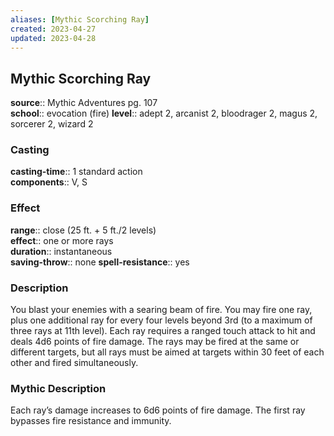 ```yaml
---
aliases: [Mythic Scorching Ray]
created: 2023-04-27
updated: 2023-04-28
---
```


## Mythic Scorching Ray

**source**:: Mythic Adventures pg. 107  
**school**:: evocation (fire)
**level**:: adept 2, arcanist 2, bloodrager 2, magus 2, sorcerer 2, wizard 2

### Casting

**casting-time**:: 1 standard action  
**components**:: V, S

### Effect

**range**:: close (25 ft. + 5 ft./2 levels)  
**effect**:: one or more rays  
**duration**:: instantaneous  
**saving-throw**:: none
**spell-resistance**:: yes

### Description

You blast your enemies with a searing beam of fire. You may fire one ray, plus one additional ray for every four levels beyond 3rd (to a maximum of three rays at 11th level). Each ray requires a ranged touch attack to hit and deals 4d6 points of fire damage. The rays may be fired at the same or different targets, but all rays must be aimed at targets within 30 feet of each other and fired simultaneously.

### Mythic Description

Each ray’s damage increases to 6d6 points of fire damage. The first ray bypasses fire resistance and immunity.
